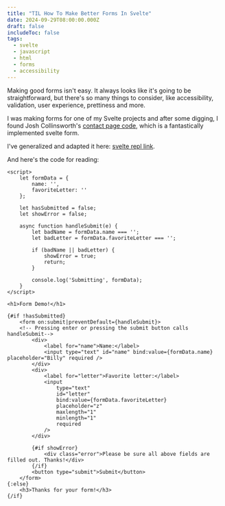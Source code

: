 ```yaml
---
title: "TIL How To Make Better Forms In Svelte"
date: 2024-09-29T08:00:00.000Z
draft: false
includeToc: false
tags:
  - svelte
  - javascript
  - html
  - forms
  - accessibility
---
```


Making good forms isn't easy. It always looks like it's going to be straightforward, but there's so many things to consider, like accessibility, validation, user experience, prettiness and more.

I was making forms for one of my Svelte projects and after some digging, I found Josh Collinsworth's [contact page code](<https://github.com/josh-collinsworth/joco-sveltekit/blob/main/src/routes/(site)/contact/%2Bpage.svelte>), which is a fantastically implemented svelte form.

I've generalized and adapted it here: [svelte repl link](https://svelte.dev/repl/ade4b4d9f42c457283ed82239a04f9bf?version=4.2.19).

And here's the code for reading:

```svelte
<script>
	let formData = {
		name: '',
		favoriteLetter: ''
	};

	let hasSubmitted = false;
	let showError = false;

	async function handleSubmit(e) {
		let badName = formData.name === '';
		let badLetter = formData.favoriteLetter === '';

		if (badName || badLetter) {
			showError = true;
			return;
		}

		console.log('Submitting', formData);
	}
</script>

<h1>Form Demo!</h1>

{#if !hasSubmitted}
	<form on:submit|preventDefault={handleSubmit}>
    <!-- Pressing enter or pressing the submit button calls handleSubmit-->
		<div>
			<label for="name">Name:</label>
			<input type="text" id="name" bind:value={formData.name} placeholder="Billy" required />
		</div>
		<div>
			<label for="letter">Favorite letter:</label>
			<input
				type="text"
				id="letter"
				bind:value={formData.favoriteLetter}
				placeholder="z"
				maxlength="1"
				minlength="1"
				required
			/>
		</div>

		{#if showError}
			<div class="error">Please be sure all above fields are filled out. Thanks!</div>
		{/if}
		<button type="submit">Submit</button>
	</form>
{:else}
	<h3>Thanks for your form!</h3>
{/if}
```
